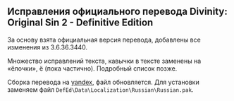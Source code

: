 Исправления официального перевода Divinity: Original Sin 2 - Definitive Edition
-------------------------------------------------------------------------------

За основу взята официальная версия перевода, добавлены все изменения из 3.6.36.3440.

Множество исправлений текста, кавычки в тексте заменены на «ёлочки», ё (пока частично). Подробный список позже.

Сборка перевода на [yandex](https://yadi.sk/d/T6RNmWEk0Tn0Pg), файл обновляется.
Для установки заменяем файл `DefEd\Data\Localization\Russian\Russian.pak`.